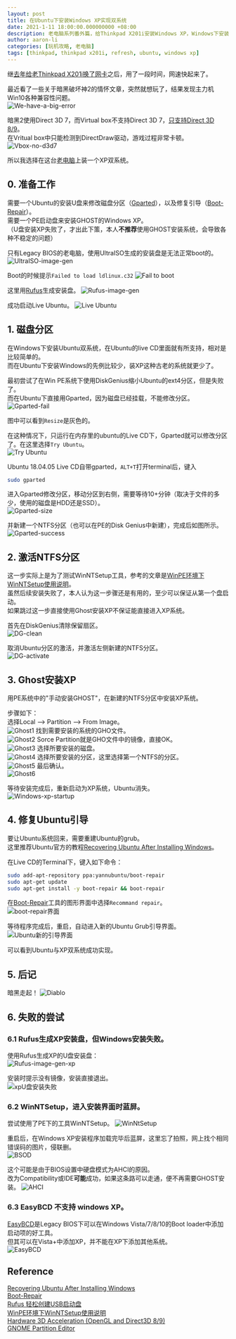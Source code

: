 ```yaml
---
layout: post
title: 在Ubuntu下安装Windows XP实现双系统
date: 2021-1-11 18:00:00.000000000 +08:00
description: 老电脑系列番外篇，给Thinkpad X201i安装Windows XP，Windows下安装Ubuntu很方便，反过来还是要费一番心思的。
author: aaron-li
categories: [玩机攻略, 老电脑]
tags: [thinkpad, thinkpad x201i, refresh, ubuntu, windows xp]
---
```



继[去年给老Thinkpad X201i换了网卡]({{site.url}}/2020/02/thinkpadx201i-refresh-2/)之后，用了一段时间，网速快起来了。  

最近看了一些关于暗黑破坏神2的情怀文章，突然就想玩了，结果发现主力机Win10各种兼容性问题。  
![We-have-a-big-error](/assets/img/posts/2021-01-11-install-xp-under-ubuntu/we-got-a-big-error.png)

暗黑2使用Direct 3D 7，而Virtual box不支持Direct 3D 7，[只支持Direct 3D 8/9](https://www.virtualbox.org/manual/UserManual.html#guestadd-3d)。  
在Vritual box中只能检测到DirectDraw驱动，游戏过程非常卡顿。  
![Vbox-no-d3d7](/assets/img/posts/2021-01-11-install-xp-under-ubuntu/vbox-no-d3d7.png)

<!--
![Diablo-no-d3d](/assets/img/posts/2021-01-11-install-xp-under-ubuntu/diablo-no-d3d.png) 
-->

所以我选择在这台[老电脑]({{site.url}}/2020/02/thinkpadx201i-refresh/)上装一个XP双系统。  

## 0. 准备工作

需要一个Ubuntu的安装U盘来修改磁盘分区（[Gparted](https://gparted.org/display-doc.php?name=moving-space-between-partitions)），以及修复引导（[Boot-Repair](https://help.ubuntu.com/community/Boot-Repair)）。  
需要一个PE启动盘来安装GHOST的Windows XP。  
（U盘安装XP失败了，才出此下策，本人**不推荐**使用GHOST安装系统，会导致各种不稳定的问题）  

只有Legacy BIOS的老电脑，使用UltraISO生成的安装盘是无法正常boot的。  
![UltraISO-image-gen](/assets/img/posts/2021-01-11-install-xp-under-ubuntu/ultraISO.png)

Boot的时候提示`Failed to load ldlinux.c32`
![Fail to boot](/assets/img/posts/2021-01-11-install-xp-under-ubuntu/ubuntu-ultraISO-fail.jpg)

这里用[Rufus](https://rufus.ie/zh_CN.html)生成安装盘。
![Rufus-image-gen](/assets/img/posts/2021-01-11-install-xp-under-ubuntu/rufus-ubuntu.png)

成功启动Live Ubuntu。
![Live Ubuntu](/assets/img/posts/2021-01-11-install-xp-under-ubuntu/ubuntu-live.png)


## 1. 磁盘分区

在Windows下安装Ubuntu双系统，在Ubuntu的live CD里面就有所支持，相对是比较简单的。  
而在Ubuntu下安装Windows的先例比较少，装XP这种古老的系统就更少了。  

最初尝试了在Win PE系统下使用DiskGenius缩小Ubuntu的ext4分区，但是失败了。  
而在Ubuntu下直接用Gparted，因为磁盘已经挂载，不能修改分区。  
![Gparted-fail](/assets/img/posts/2021-01-11-install-xp-under-ubuntu/gparted-locked.png)

图中可以看到`Resize`是灰色的。  

在这种情况下，只运行在内存里的ubuntu的Live CD下，Gparted就可以修改分区了。在这里选择`Try Ubuntu`。  
![Try Ubuntu](/assets/img/posts/2021-01-11-install-xp-under-ubuntu/try-ubuntu.png)

Ubuntu 18.04.05 Live CD自带gparted，`ALT+T`打开terminal后，键入
```Bash
sudo gparted
```

进入Gparted修改分区，移动分区到右侧，需要等待10+分钟（取决于文件的多少，使用的磁盘是HDD还是SSD）。  
![Gparted-size](/assets/img/posts/2021-01-11-install-xp-under-ubuntu/gparted-size.png)

并新建一个NTFS分区（也可以在PE的Disk Genius中新建），完成后如图所示。  
![Gparted-success](/assets/img/posts/2021-01-11-install-xp-under-ubuntu/gparted-after.png)


## 2. 激活NTFS分区

这一步实际上是为了测试WinNTSetup工具，参考的文章是[WinPE环境下WinNTSetup使用说明](https://my.oschina.net/hsds/blog/1841991)。  
虽然后续安装失败了，本人认为这一步骤还是有用的，至少可以保证从第一个盘启动。  
如果跳过这一步直接使用Ghost安装XP不保证能直接进入XP系统。  

首先在DiskGenius清除保留扇区。  
![DG-clean](/assets/img/posts/2021-01-11-install-xp-under-ubuntu/dg1.png)

取消Ubuntu分区的激活，并激活左侧新建的NTFS分区。  
![DG-activate](/assets/img/posts/2021-01-11-install-xp-under-ubuntu/dg2.png)

## 3. Ghost安装XP

用PE系统中的"手动安装GHOST"，在新建的NTFS分区中安装XP系统。

步骤如下：  
选择Local --> Partition --> From Image。  
![Ghost1](/assets/img/posts/2021-01-11-install-xp-under-ubuntu/ghost1.png)
找到需要安装的系统的GHO文件。  
![Ghost2](/assets/img/posts/2021-01-11-install-xp-under-ubuntu/ghost2.png)
Sorce Partition就是GHO文件中的镜像，直接OK。    
![Ghost3](/assets/img/posts/2021-01-11-install-xp-under-ubuntu/ghost3.png)
选择所要安装的磁盘。  
![Ghost4](/assets/img/posts/2021-01-11-install-xp-under-ubuntu/ghost4.png)
选择所要安装的分区，这里选择第一个NTFS的分区。  
![Ghost5](/assets/img/posts/2021-01-11-install-xp-under-ubuntu/ghost5.png)
最后确认。  
![Ghost6](/assets/img/posts/2021-01-11-install-xp-under-ubuntu/ghost6.png)

等待安装完成后，重新启动为XP系统，Ubuntu消失。  
![Windows-xp-startup](/assets/img/posts/2021-01-11-install-xp-under-ubuntu/windows-xp-startup.jpg)


## 4. 修复Ubuntu引导

要让Ubuntu系统回来，需要重建Ubuntu的grub。  
这里推荐Ubuntu官方的教程[Recovering Ubuntu After Installing Windows](https://help.ubuntu.com/community/RecoveringUbuntuAfterInstallingWindows)。  

在Live CD的Terminal下，键入如下命令：  
```bash
sudo add-apt-repository ppa:yannubuntu/boot-repair
sudo apt-get update
sudo apt-get install -y boot-repair && boot-repair
```

在[Boot-Repair](https://help.ubuntu.com/community/Boot-Repair)工具的图形界面中选择`Recommand repair`。  
![boot-repair界面](/assets/img/posts/2021-01-11-install-xp-under-ubuntu/boot-repair.png)

等待程序完成后，重启，自动进入新的Ubuntu Grub引导界面。
![Ubuntu新的引导界面](/assets/img/posts/2021-01-11-install-xp-under-ubuntu/ubuntu-grub.jpg)

可以看到Ubuntu与XP双系统成功实现。

## 5. 后记

暗黑走起！
![Diablo](/assets/img/posts/2021-01-11-install-xp-under-ubuntu/diablo-start.jpg)


## 6. 失败的尝试
### 6.1 Rufus生成XP安装盘，但Windows安装失败。
使用Rufus生成XP的U盘安装盘：  
![Rufus-image-gen-xp](/assets/img/posts/2021-01-11-install-xp-under-ubuntu/rufus-winxp.png)

安装时提示没有镜像，安装直接退出。  
![xpU盘安装失败](/assets/img/posts/2021-01-11-install-xp-under-ubuntu/windows-xp-install-fail.jpg)

### 6.2 WinNTSetup，进入安装界面时蓝屏。
尝试使用了PE下的工具WinNTSetup。
![WinNtSetup](/assets/img/posts/2021-01-11-install-xp-under-ubuntu/WinNtSetup.png)

重启后，在Windows XP安装程序加载完毕后蓝屏，这里忘了拍照，网上找个相同错误码的图片，侵联删。  
![BSOD](/assets/img/posts/2021-01-11-install-xp-under-ubuntu/BSOD.png)

这个可能是由于BIOS设置中硬盘模式为AHCI的原因。  
改为Compatibility或IDE**可能**成功，如果这条路可以走通，便不再需要GHOST安装。
![AHCI](/assets/img/posts/2021-01-11-install-xp-under-ubuntu/AHCI.jpg)

### 6.3 EasyBCD 不支持 windows XP。
[EasyBCD](http://neosmart.net/EasyBCD/)是Legacy BIOS下可以在Windows Vista/7/8/10的Boot loader中添加启动项的好工具。  
但其可以在Vista+中添加XP，并不能在XP下添加其他系统。  
![EasyBCD](/assets/img/posts/2021-01-11-install-xp-under-ubuntu/EasyBCD.png)


## Reference
[Recovering Ubuntu After Installing Windows](https://help.ubuntu.com/community/RecoveringUbuntuAfterInstallingWindows)  
[Boot-Repair](https://help.ubuntu.com/community/Boot-Repair)  
[Rufus 轻松创建USB启动盘](https://rufus.ie/zh_CN.html)  
[WinPE环境下WinNTSetup使用说明](https://my.oschina.net/hsds/blog/1841991)  
[Hardware 3D Acceleration (OpenGL and Direct3D 8/9)](https://www.virtualbox.org/manual/UserManual.html#guestadd-3d)  
[GNOME Partition Editor](https://gparted.org/display-doc.php?name=moving-space-between-partitions)  
